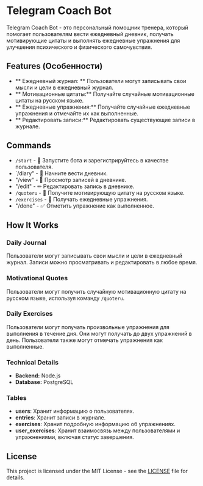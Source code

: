 # Telegram Coach Bot

Telegram Coach Bot - это персональный помощник тренера, который помогает пользователям вести ежедневный дневник, получать мотивирующие цитаты и выполнять ежедневные упражнения для улучшения психического и физического самочувствия.

## Features (Особенности)

- ** Ежедневный журнал: ** Пользователи могут записывать свои мысли и цели в ежедневный журнал.
- ** Мотивационные цитаты:** Получайте случайные мотивационные цитаты на русском языке.
- ** Ежедневные упражнения:** Получайте случайные ежедневные упражнения и отмечайте их как выполненные.
- ** Редактировать записи:** Редактировать существующие записи в журнале.

## Commands

- `/start` - 🚀 Запустите бота и зарегистрируйтесь в качестве пользователя.
- `/diary" - 📔 Начните вести дневник.
- "/view" - 📖 Просмотр записей в дневнике.
- "/edit" - ✏ Редактировать запись в дневнике.
- `/quoteru` - 📜 Получите мотивирующую цитату на русском языке.
- `/exercises` - 📜 Получать ежедневные упражнения.
- "/done" - ✅ Отметить упражнение как выполненное.

## How It Works

### Daily Journal

Пользователи могут записывать свои мысли и цели в ежедневный журнал. Записи можно просматривать и редактировать в любое время.

### Motivational Quotes

Пользователи могут получить случайную мотивационную цитату на русском языке, используя команду `/quoteru`.

### Daily Exercises

Пользователи могут получать произвольные упражнения для выполнения в течение дня. Они могут получать до двух упражнений в день. Пользователи также могут отмечать упражнения как выполненные.

### Technical Details

- **Backend:** Node.js
- **Database:** PostgreSQL

### Tables

- **users**: Хранит информацию о пользователях.
- **entries**: Хранит записи в журнале.
- **exercises**: Хранит подробную информацию об упражнениях.
- **user_exercises**:  Хранит взаимосвязь между пользователями и упражнениями, включая статус завершения.


## License

This project is licensed under the MIT License - see the [LICENSE](LICENSE) file for details.


